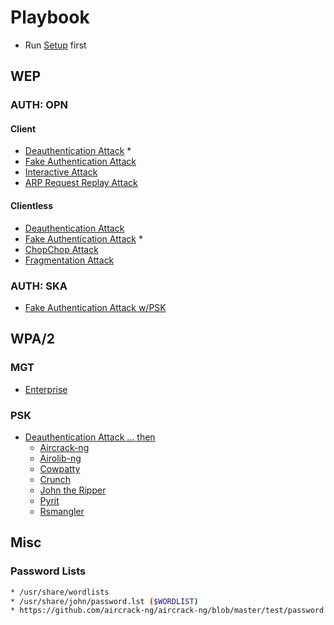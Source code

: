 # Playbook

* Run [Setup](./setup.md) first

## WEP

### AUTH: OPN

#### Client

* [Deauthentication Attack](./attacks/wep/00-deauth.md) *
* [Fake Authentication Attack](./attacks/wep/01-fakeauth.md)
* [Interactive Attack](./attacks/wep/02-interactive.md)
* [ARP Request Replay Attack](./attacks/wep/03-arpreplay.md)

#### Clientless

* [Deauthentication Attack](./attacks/wep/00-deauth.md)
* [Fake Authentication Attack](./attacks/wep/01-fakeauth.md) *
* [ChopChop Attack](./attacks/wep/04-chopchop.md)
* [Fragmentation Attack](./attacks/wep/05-fragment.md)

### AUTH: SKA

* [Fake Authentication Attack w/PSK](./attacks/wep/01-fakeauthkey.md)

## WPA/2

### MGT

* [Enterprise](./attacks/wpa/enterprise.md)

### PSK

* [Deauthentication Attack ... then](./attacks/wep/00-deauth.md)
    * [Aircrack-ng](./attacks/wpa/aircrack-ng.md)
    * [Airolib-ng](./attacks/wpa/airolib-ng.md)
    * [Cowpatty](./attacks/wpa/cowpatty.md)
    * [Crunch](./attacks/wpa/crunch.md)
    * [John the Ripper](./attacks/wpa/john-the-ripper.md)
    * [Pyrit](./attacks/wpa/pyrit.md)
    * [Rsmangler](./attacks/wpa/rsmangler.md)

## Misc

### Password Lists
```bash
* /usr/share/wordlists
* /usr/share/john/password.lst ($WORDLIST)
* https://github.com/aircrack-ng/aircrack-ng/blob/master/test/password.lst
```
